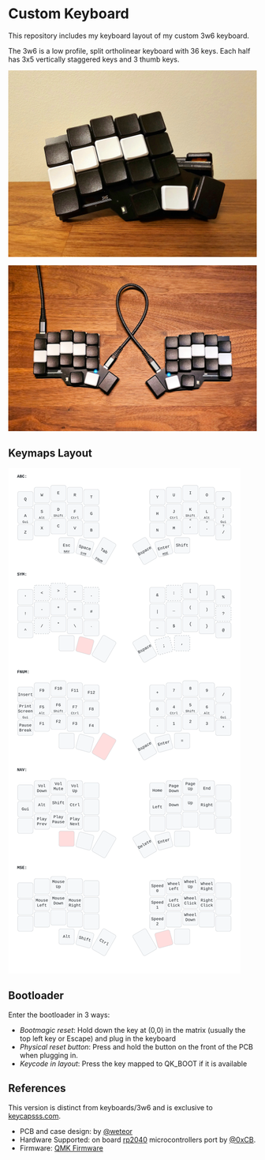 # Custom Keyboard

This repository includes my keyboard layout of my custom 3w6 keyboard.

The 3w6 is a low profile, split ortholinear keyboard with 36 keys. Each half has 3x5 vertically staggered keys and 3 thumb keys.

![3w6](keyboard_aesthetic.jpg)

![3w6](keyboard_view.jpg)

## Keymaps Layout

![layout](keyboard_layout.svg)

## Bootloader

Enter the bootloader in 3 ways:
- *Bootmagic reset*: Hold down the key at (0,0) in the matrix (usually the top left key or Escape) and plug in the keyboard
- *Physical reset button*: Press and hold the button on the front of the PCB when plugging in.
- *Keycode in layout*: Press the key mapped to QK_BOOT if it is available

## References

This version is distinct from keyboards/3w6 and is exclusive to [keycapsss.com](https://keycapsss.com).
- PCB and case design: by [@weteor](https://github.com/weteor/3W6)
- Hardware Supported:  on board [rp2040](https://www.raspberrypi.com/products/rp2040/) microcontrollers port by [@0xCB](https://0xcb.dev/).
- Firmware: [QMK Firmware](https://qmk.fm/)
